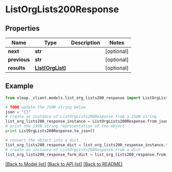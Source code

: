 # ListOrgLists200Response


## Properties

Name | Type | Description | Notes
------------ | ------------- | ------------- | -------------
**next** | **str** |  | [optional] 
**previous** | **str** |  | [optional] 
**results** | [**List[OrgList]**](OrgList.md) |  | [optional] 

## Example

```python
from xleap._client.models.list_org_lists200_response import ListOrgLists200Response

# TODO update the JSON string below
json = "{}"
# create an instance of ListOrgLists200Response from a JSON string
list_org_lists200_response_instance = ListOrgLists200Response.from_json(json)
# print the JSON string representation of the object
print ListOrgLists200Response.to_json()

# convert the object into a dict
list_org_lists200_response_dict = list_org_lists200_response_instance.to_dict()
# create an instance of ListOrgLists200Response from a dict
list_org_lists200_response_form_dict = list_org_lists200_response.from_dict(list_org_lists200_response_dict)
```
[[Back to Model list]](../README.md#documentation-for-models) [[Back to API list]](../README.md#documentation-for-api-endpoints) [[Back to README]](../README.md)


